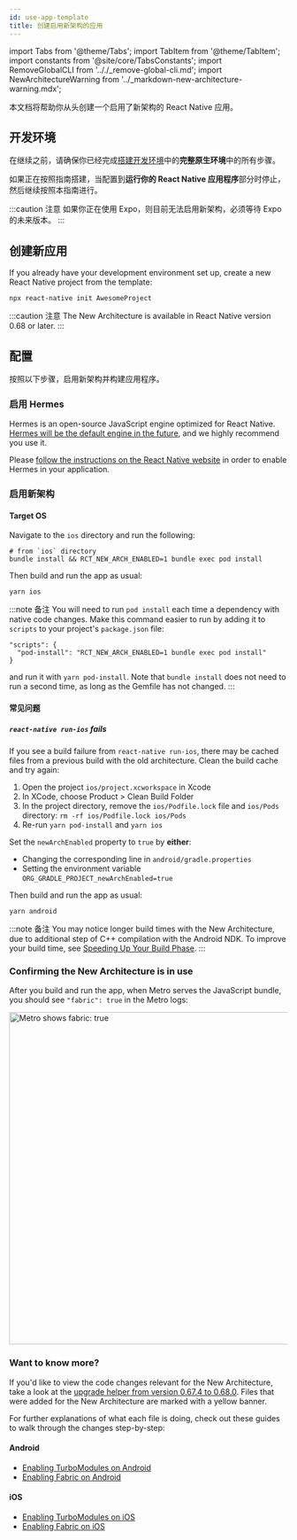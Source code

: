 ```yaml
---
id: use-app-template
title: 创建启用新架构的应用
---
```


import Tabs from '@theme/Tabs'; import TabItem from '@theme/TabItem'; import constants from '@site/core/TabsConstants';
import RemoveGlobalCLI from '.././\_remove-global-cli.md';
import NewArchitectureWarning from '../\_markdown-new-architecture-warning.mdx';

<NewArchitectureWarning/>

本文档将帮助你从头创建一个启用了新架构的 React Native 应用。

## 开发环境

在继续之前，请确保你已经完成[搭建开发环境](getting-started.md)中的**完整原生环境**中的所有步骤。

如果正在按照指南搭建，当配置到**运行你的 React Native 应用程序**部分时停止，然后继续按照本指南进行。

:::caution 注意
如果你正在使用 Expo，则目前无法启用新架构，必须等待 Expo 的未来版本。
:::

## 创建新应用

<RemoveGlobalCLI />

If you already have your development environment set up, create a new React Native project from the template:

```shell
npx react-native init AwesomeProject
```

:::caution 注意
The New Architecture is available in React Native version 0.68 or later.
:::

## 配置

按照以下步骤，启用新架构并构建应用程序。

### 启用 Hermes

Hermes is an open-source JavaScript engine optimized for React Native. [Hermes will be the default engine in the future](https://github.com/reactwg/react-native-new-architecture/discussions/4), and we highly recommend you use it.

Please [follow the instructions on the React Native website](hermes.md) in order to enable Hermes in your application.

### 启用新架构

#### Target OS

<Tabs groupId="platform" defaultValue={constants.defaultPlatform} values={constants.platforms} className="pill-tabs">
<TabItem value="ios">

Navigate to the `ios` directory and run the following:

```shell
# from `ios` directory
bundle install && RCT_NEW_ARCH_ENABLED=1 bundle exec pod install
```

Then build and run the app as usual:

```shell
yarn ios
```

:::note 备注
You will need to run `pod install` each time a dependency with native code changes. Make this command easier to run by adding it to `scripts` to your project's `package.json` file:

```
"scripts": {
  "pod-install": "RCT_NEW_ARCH_ENABLED=1 bundle exec pod install"
}
```

and run it with `yarn pod-install`. Note that `bundle install` does not need to run a second time, as long as the Gemfile has not changed.
:::

#### 常见问题

##### `react-native run-ios` fails

If you see a build failure from `react-native run-ios`, there may be cached files from a previous build with the old architecture. Clean the build cache and try again:

1. Open the project `ios/project.xcworkspace` in Xcode
2. In XCode, choose Product > Clean Build Folder
3. In the project directory, remove the `ios/Podfile.lock` file and `ios/Pods` directory: `rm -rf ios/Podfile.lock ios/Pods`
4. Re-run `yarn pod-install` and `yarn ios`

</TabItem>
<TabItem value="android">

Set the `newArchEnabled` property to `true` by **either**:

- Changing the corresponding line in `android/gradle.properties`
- Setting the environment variable `ORG_GRADLE_PROJECT_newArchEnabled=true`

Then build and run the app as usual:

```shell
yarn android
```

:::note 备注
You may notice longer build times with the New Architecture, due to additional step of C++ compilation with the Android NDK. To improve your build time, see [Speeding Up Your Build Phase](build-speed.md).
:::

</TabItem>
</Tabs>

### Confirming the New Architecture is in use

After you build and run the app, when Metro serves the JavaScript bundle, you should see `"fabric": true` in the Metro logs:

<img src="/docs/assets/metro-new-arch.png" alt="Metro shows fabric: true" width="600" />

### Want to know more?

If you'd like to view the code changes relevant for the New Architecture, take a look at the [upgrade helper from version 0.67.4 to 0.68.0](https://react-native-community.github.io/upgrade-helper/?from=0.67.4&to=0.68.0). Files that were added for the New Architecture are marked with a yellow banner.

For further explanations of what each file is doing, check out these guides to walk through the changes step-by-step:

#### Android

- [Enabling TurboModules on Android](new-architecture-app-modules-android.md)
- [Enabling Fabric on Android](new-architecture-app-renderer-android.md)

#### iOS

- [Enabling TurboModules on iOS](new-architecture-app-modules-ios.md)
- [Enabling Fabric on iOS](new-architecture-app-renderer-ios.md)
